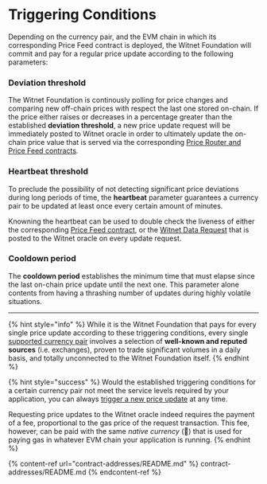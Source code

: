 # Triggering Conditions

Depending on the currency pair, and the EVM chain in which its corresponding Price Feed contract is deployed, the Witnet Foundation will commit and pay for a regular price update according to the following parameters:

### Deviation threshold

The Witnet Foundation is continously polling for price changes and comparing new off-chain prices with respect the last one stored on-chain. If the price either raises or decreases in a percentage greater than the established **deviation threshold**, a new price update request will be immediately posted to Witnet oracle in order to ultimately update the on-chain price value that is served via the corresponding [Price Router and Price Feed contracts](./price-feeds-registry.md).

### Heartbeat threshold

To preclude the possibility of not detecting significant price deviations during long periods of time, the **heartbeat** parameter guarantees a currency pair to be updated at least once every certain amount of minutes.

Knowning the heartbeat can be used to double check the liveness of either the corresponding [Price Feed contract](./using-witnet-data-feeds.md#reading-last-price-and-timestamp-from-a-price-feed-contract-serving-a-given-currency-pair), or the [Witnet Data Request](./price-feeds-registry.md#currency-pairs) that is posted to the Witnet oracle on every update request.

### Cooldown period

The **cooldown period** establishes the minimum time that must elapse since the last on-chain price update until the next one. This parameter alone contents from having a thrashing number of updates during highly volatile situations. 

---

{% hint style="info" %}
While it is the Witnet Foundation that pays for every single price update according to these triggering conditions, every single [supported currency pair](./price-feeds-registry.md#currency-pairs) involves a selection of **well-known and reputed sources** (i.e. exchanges), proven to trade significant volumes in a daily basis, and totally unconnected to the Witnet Foundation itself. 
{% endhint %}

{% hint style="success" %}
Would the established triggering conditions for a certain currency pair not meet the service levels required by your application, you can always [trigger a new price update](./using-witnet-data-feeds.md#forcing-an-update-on-a-witnet-maintained-curreny-pair) at any time.

Requesting price updates to the Witnet oracle indeed requires the payment of a fee, proportional to the gas price of the request transaction. This fee, however, can be paid with the same *native currency* (🎉) that is used for paying gas in whatever EVM chain your application is running. 
{% endhint %}

{% content-ref url="contract-addresses/README.md" %} contract-addresses/README.md {% endcontent-ref %}

